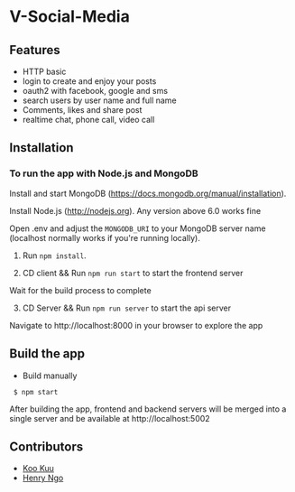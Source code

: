 # V-Social-Media

## Features
* HTTP basic
* login to create and enjoy your posts
* oauth2 with facebook, google and sms 
* search users by user name and full name
* Comments, likes and share post
* realtime chat, phone call, video call

## Installation
### To run the app with Node.js and MongoDB

Install and start MongoDB (https://docs.mongodb.org/manual/installation).

Install Node.js (http://nodejs.org). Any version above 6.0 works fine

Open .env and adjust the `MONGODB_URI` to your MongoDB server name (localhost normally works if you're running locally).

1. Run `npm install`.

2. CD client && Run `npm run start` to start the frontend server

Wait for the build process to complete

3. CD Server && Run `npm run server` to start the api server

Navigate to http://localhost:8000 in your browser to explore the app

## Build the app
* Build manually
```
 $ npm start
```

After building the app, frontend and backend servers will be merged into a single server and be available at http://localhost:5002

## Contributors
- [Koo Kuu](https://github.com/vinhngo1907)
- [Henry Ngo](https://github.com/vinhngo001)
